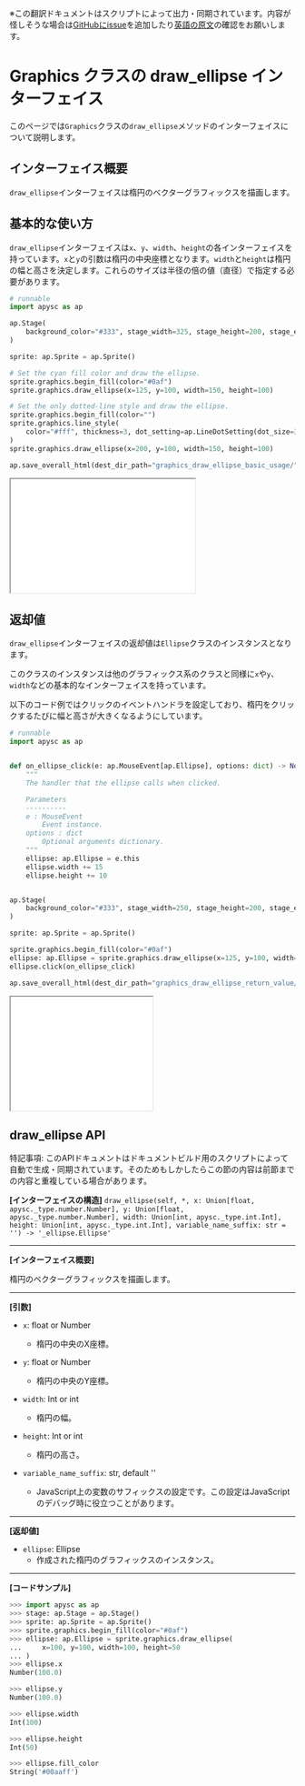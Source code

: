 <span class="inconspicuous-txt">※この翻訳ドキュメントはスクリプトによって出力・同期されています。内容が怪しそうな場合は<a href="https://github.com/simon-ritchie/apysc/issues" target="_blank">GitHubにissue</a>を追加したり[英語の原文](https://simon-ritchie.github.io/apysc/en/graphics_draw_ellipse.html)の確認をお願いします。</span>

# Graphics クラスの draw_ellipse インターフェイス

このページでは`Graphics`クラスの`draw_ellipse`メソッドのインターフェイスについて説明します。

## インターフェイス概要

`draw_ellipse`インターフェイスは楕円のベクターグラフィックスを描画します。

## 基本的な使い方

`draw_ellipse`インターフェイスは`x`、`y`、`width`、`height`の各インターフェイスを持っています。`x`と`y`の引数は楕円の中央座標となります。`width`と`height`は楕円の幅と高さを決定します。これらのサイズは半径の倍の値（直径）で指定する必要があります。

```py
# runnable
import apysc as ap

ap.Stage(
    background_color="#333", stage_width=325, stage_height=200, stage_elem_id="stage"
)

sprite: ap.Sprite = ap.Sprite()

# Set the cyan fill color and draw the ellipse.
sprite.graphics.begin_fill(color="#0af")
sprite.graphics.draw_ellipse(x=125, y=100, width=150, height=100)

# Set the only dotted-line style and draw the ellipse.
sprite.graphics.begin_fill(color="")
sprite.graphics.line_style(
    color="#fff", thickness=3, dot_setting=ap.LineDotSetting(dot_size=3)
)
sprite.graphics.draw_ellipse(x=200, y=100, width=150, height=100)

ap.save_overall_html(dest_dir_path="graphics_draw_ellipse_basic_usage/")
```

<iframe src="static/graphics_draw_ellipse_basic_usage/index.html" width="325" height="200"></iframe>

## 返却値

`draw_ellipse`インターフェイスの返却値は`Ellipse`クラスのインスタンスとなります。

このクラスのインスタンスは他のグラフィックス系のクラスと同様に`x`や`y`、`width`などの基本的なインターフェイスを持っています。

以下のコード例ではクリックのイベントハンドラを設定しており、楕円をクリックするたびに幅と高さが大きくなるようにしています。

```py
# runnable
import apysc as ap


def on_ellipse_click(e: ap.MouseEvent[ap.Ellipse], options: dict) -> None:
    """
    The handler that the ellipse calls when clicked.

    Parameters
    ----------
    e : MouseEvent
        Event instance.
    options : dict
        Optional arguments dictionary.
    """
    ellipse: ap.Ellipse = e.this
    ellipse.width += 15
    ellipse.height += 10


ap.Stage(
    background_color="#333", stage_width=250, stage_height=200, stage_elem_id="stage"
)

sprite: ap.Sprite = ap.Sprite()

sprite.graphics.begin_fill(color="#0af")
ellipse: ap.Ellipse = sprite.graphics.draw_ellipse(x=125, y=100, width=150, height=100)
ellipse.click(on_ellipse_click)

ap.save_overall_html(dest_dir_path="graphics_draw_ellipse_return_value/")
```

<iframe src="static/graphics_draw_ellipse_return_value/index.html" width="250" height="200"></iframe>

## draw_ellipse API

<span class="inconspicuous-txt">特記事項: このAPIドキュメントはドキュメントビルド用のスクリプトによって自動で生成・同期されています。そのためもしかしたらこの節の内容は前節までの内容と重複している場合があります。</span>

**[インターフェイスの構造]** `draw_ellipse(self, *, x: Union[float, apysc._type.number.Number], y: Union[float, apysc._type.number.Number], width: Union[int, apysc._type.int.Int], height: Union[int, apysc._type.int.Int], variable_name_suffix: str = '') -> '_ellipse.Ellipse'`<hr>

**[インターフェイス概要]**

楕円のベクターグラフィックスを描画します。<hr>

**[引数]**

- `x`: float or Number
  - 楕円の中央のX座標。

- `y`: float or Number
  - 楕円の中央のY座標。

- `width`: Int or int
  - 楕円の幅。

- `height`: Int or int
  - 楕円の高さ。

- `variable_name_suffix`: str, default ''
  - JavaScript上の変数のサフィックスの設定です。この設定はJavaScriptのデバッグ時に役立つことがあります。

<hr>

**[返却値]**

- `ellipse`: Ellipse
  - 作成された楕円のグラフィックスのインスタンス。

<hr>

**[コードサンプル]**

```py
>>> import apysc as ap
>>> stage: ap.Stage = ap.Stage()
>>> sprite: ap.Sprite = ap.Sprite()
>>> sprite.graphics.begin_fill(color="#0af")
>>> ellipse: ap.Ellipse = sprite.graphics.draw_ellipse(
...     x=100, y=100, width=100, height=50
... )
>>> ellipse.x
Number(100.0)

>>> ellipse.y
Number(100.0)

>>> ellipse.width
Int(100)

>>> ellipse.height
Int(50)

>>> ellipse.fill_color
String('#00aaff')
```